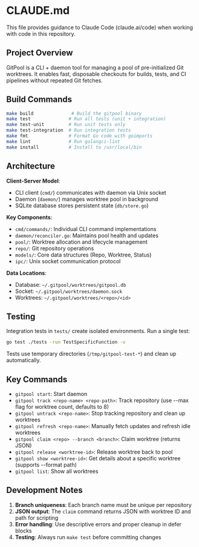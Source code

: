 # CLAUDE.md

This file provides guidance to Claude Code (claude.ai/code) when working with code in this repository.

## Project Overview

GitPool is a CLI + daemon tool for managing a pool of pre-initialized Git worktrees. It enables fast, disposable checkouts for builds, tests, and CI pipelines without repeated Git fetches.

## Build Commands

```bash
make build              # Build the gitpool binary
make test              # Run all tests (unit + integration)
make test-unit         # Run unit tests only
make test-integration  # Run integration tests
make fmt               # Format Go code with goimports
make lint              # Run golangci-lint
make install           # Install to /usr/local/bin
```

## Architecture

**Client-Server Model**:
- CLI client (`cmd/`) communicates with daemon via Unix socket
- Daemon (`daemon/`) manages worktree pool in background
- SQLite database stores persistent state (`db/store.go`)

**Key Components**:
- `cmd/commands/`: Individual CLI command implementations
- `daemon/reconciler.go`: Maintains pool health and updates
- `pool/`: Worktree allocation and lifecycle management
- `repo/`: Git repository operations
- `models/`: Core data structures (Repo, Worktree, Status)
- `ipc/`: Unix socket communication protocol

**Data Locations**:
- Database: `~/.gitpool/worktrees/gitpool.db`
- Socket: `~/.gitpool/worktrees/daemon.sock`
- Worktrees: `~/.gitpool/worktrees/<repo>/<id>`

## Testing

Integration tests in `tests/` create isolated environments. Run a single test:
```bash
go test ./tests -run TestSpecificFunction -v
```

Tests use temporary directories (`/tmp/gitpool-test-*`) and clean up automatically.

## Key Commands

- `gitpool start`: Start daemon
- `gitpool track <repo-name> <repo-path>`: Track repository (use --max flag for worktree count, defaults to 8)
- `gitpool untrack <repo-name>`: Stop tracking repository and clean up worktrees
- `gitpool refresh <repo-name>`: Manually fetch updates and refresh idle worktrees
- `gitpool claim <repo> --branch <branch>`: Claim worktree (returns JSON)
- `gitpool release <worktree-id>`: Release worktree back to pool
- `gitpool show <worktree-id>`: Get details about a specific worktree (supports --format path)
- `gitpool list`: Show all worktrees

## Development Notes

1. **Branch uniqueness**: Each branch name must be unique per repository
2. **JSON output**: The `claim` command returns JSON with worktree ID and path for scripting
3. **Error handling**: Use descriptive errors and proper cleanup in defer blocks
4. **Testing**: Always run `make test` before committing changes